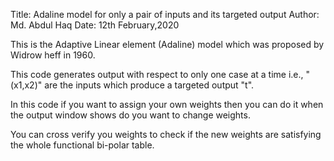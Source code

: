 Title: Adaline model for only a pair of inputs and its targeted output
Author: Md. Abdul Haq
Date: 12th February,2020

This is the Adaptive Linear element (Adaline) model which was proposed by Widrow heff in 1960.

This code generates output with respect to only one case at a time i.e., "(x1,x2)" are the inputs which produce a targeted output "t".

In this code if you want to assign your own weights then you can do it when the output window shows do you want to change weights.

You can cross verify you weights to check if the new weights are satisfying the whole functional bi-polar table.
